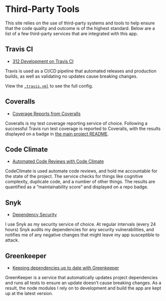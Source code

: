 # Third-Party Tools

This site relies on the use of third-party systems and tools to help ensure that the code quality and outcome is of the highest standard. Below are a list of a few third-party services that are integrated with this app.

## Travis CI

- [312 Development on Travis CI](https://travis-ci.org/nielse63/312-Development)

Travis is used as a CI/CD pipeline that automated releases and production builds, as well as validating no updates cause breaking changes.

View the [`.travis.yml`](../.travis.yml) to see the full config.

## Coveralls

- [Coverage Reports from Coveralls](https://coveralls.io/github/nielse63/312-Development)

Coveralls is my test coverage reporting service of choice. Following a successful Travis run test coverage is reported to Coveralls, with the results displayed on a badge in [the main project README](../README.md).

## Code Climate

- [Automated Code Reviews with Code Climate](https://codeclimate.com/github/nielse63/312-Development)

CodeClimate is used automate code reviews, and hold me accountable for the state of the project. The service checks for things like cognitive complexity, duplicate code, and a number of other things. The results are quantified as a “maintainability score” and displayed on a repo badge.

## Snyk

- [Dependency Security](https://app.snyk.io/org/nielse63/project/3d379b3c-fc9d-46a4-9949-d169887f3588/)

I use Snyk as my security service of choice. At regular intervals (every 24 hours) Snyk audits my dependencies for any security vulnerabilities, and notifies me of any negative changes that might leave my app susceptible to attack.

## Greenkeeper

- [Keeping dependencies up to date with Greenkeeper](https://account.greenkeeper.io/account/nielse63)

GreenKeeper is a service that automatically updates project dependencies and runs all tests to ensure an update doesn’t cause breaking changes. As a result, the node modules I rely on to development and build the app are kept up at the latest version.
